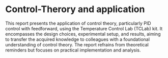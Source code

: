# Control-Therory and application

This report presents the application of control theory, particularly PID control
with feedforward, using the Temperature Control Lab (TCLab) kit. It encompasses
the design choices, experimental setup, and results, aiming to transfer the acquired
knowledge to colleagues with a foundational understanding of control theory. The
report refrains from theoretical reminders but focuses on practical implementation
and analysis.